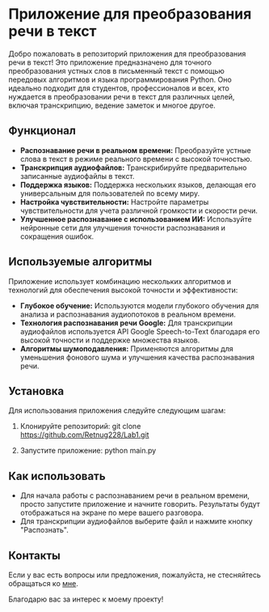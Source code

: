 # Приложение для преобразования речи в текст

Добро пожаловать в репозиторий приложения для преобразования речи в текст! Это приложение предназначено для точного преобразования устных слов в письменный текст с помощью передовых алгоритмов и языка программирования Python. Оно идеально подходит для студентов, профессионалов и всех, кто нуждается в преобразовании речи в текст для различных целей, включая транскрипцию, ведение заметок и многое другое.

## Функционал

- **Распознавание речи в реальном времени:** Преобразуйте устные слова в текст в режиме реального времени с высокой точностью.
- **Транскрипция аудиофайлов:** Транскрибируйте предварительно записанные аудиофайлы в текст.
- **Поддержка языков:** Поддержка нескольких языков, делающая его универсальным для пользователей по всему миру.
- **Настройка чувствительности:** Настройте параметры чувствительности для учета различной громкости и скорости речи.
- **Улучшенное распознавание с использованием ИИ:** Используйте нейронные сети для улучшения точности распознавания и сокращения ошибок.

## Используемые алгоритмы

Приложение использует комбинацию нескольких алгоритмов и технологий для обеспечения высокой точности и эффективности:

- **Глубокое обучение:** Используются модели глубокого обучения для анализа и распознавания аудиопотоков в реальном времени.
- **Технология распознавания речи Google:** Для транскрипции аудиофайлов используется API Google Speech-to-Text благодаря его высокой точности и поддержке множества языков.
- **Алгоритмы шумоподавления:** Применяются алгоритмы для уменьшения фонового шума и улучшения качества распознавания речи.

## Установка

Для использования приложения следуйте следующим шагам:

1. Клонируйте репозиторий:
git clone https://github.com/Retnug228/Lab1.git

2. Запустите приложение:
python main.py

## Как использовать

- Для начала работы с распознаванием речи в реальном времени, просто запустите приложение и начните говорить. Результаты будут отображаться на экране по мере вашего разговора.
- Для транскрипции аудиофайлов выберите файл и нажмите кнопку "Распознать".

## Контакты

Если у вас есть вопросы или предложения, пожалуйста, не стесняйтесь обращаться ко [мне](mailto:retnug2005@gmail.com).

Благодарю вас за интерес к моему проекту!


